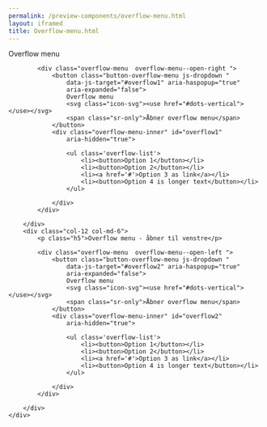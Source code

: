 ```yaml
--- 
permalink: /preview-components/overflow-menu.html
layout: iframed 
title: Overflow-menu.html
---
```

<div class="container pt-6">
    <div class="row">
        <div class="col-12 col-md-6">
            <p class="h5">Overflow menu</p>

            <div class="overflow-menu  overflow-menu--open-right ">
                <button class="button-overflow-menu js-dropdown "
                    data-js-target="#overflow1" aria-haspopup="true"
                    aria-expanded="false">
                    Overflow menu
                    <svg class="icon-svg"><use href="#dots-vertical"></use></svg>
                    <span class="sr-only">Åbner overflow menu</span>
                </button>
                <div class="overflow-menu-inner" id="overflow1"
                    aria-hidden="true">

                    <ul class='overflow-list'>
                        <li><button>Option 1</button></li>
                        <li><button>Option 2</button></li>
                        <li><a href='#'>Option 3 as link</a></li>
                        <li><button>Option 4 is longer text</button></li>
                    </ul>

                </div>
            </div>

        </div>
        <div class="col-12 col-md-6">
            <p class="h5">Overflow menu - åbner til venstre</p>

            <div class="overflow-menu  overflow-menu--open-left ">
                <button class="button-overflow-menu js-dropdown "
                    data-js-target="#overflow2" aria-haspopup="true"
                    aria-expanded="false">
                    Overflow menu
                    <svg class="icon-svg"><use href="#dots-vertical"></use></svg>
                    <span class="sr-only">Åbner overflow menu</span>
                </button>
                <div class="overflow-menu-inner" id="overflow2"
                    aria-hidden="true">

                    <ul class='overflow-list'>
                        <li><button>Option 1</button></li>
                        <li><button>Option 2</button></li>
                        <li><a href='#'>Option 3 as link</a></li>
                        <li><button>Option 4 is longer text</button></li>
                    </ul>

                </div>
            </div>

        </div>
    </div>
</div>